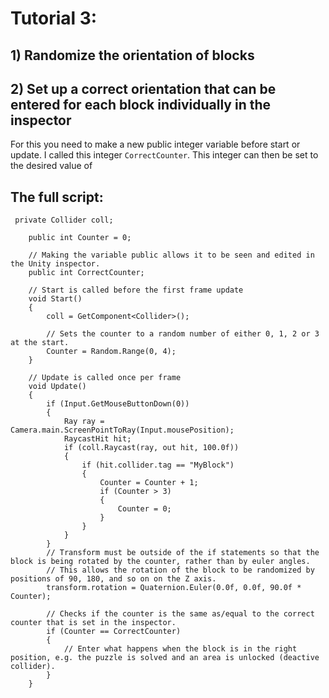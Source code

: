 # Tutorial 3: 
## 1) Randomize the orientation of blocks


## 2) Set up a correct orientation that can be entered for each block individually in the inspector
For this you need to make a new public integer variable before start or update. I called this integer `CorrectCounter`. This integer can then be set to the desired value of 

## The full script:
```
 private Collider coll;

    public int Counter = 0;

    // Making the variable public allows it to be seen and edited in the Unity inspector.
    public int CorrectCounter;

    // Start is called before the first frame update
    void Start()
    {
        coll = GetComponent<Collider>();

        // Sets the counter to a random number of either 0, 1, 2 or 3 at the start.
        Counter = Random.Range(0, 4);
    }

    // Update is called once per frame
    void Update()
    {
        if (Input.GetMouseButtonDown(0))
        {
            Ray ray = Camera.main.ScreenPointToRay(Input.mousePosition);
            RaycastHit hit;
            if (coll.Raycast(ray, out hit, 100.0f))
            {
                if (hit.collider.tag == "MyBlock")
                {
                    Counter = Counter + 1;
                    if (Counter > 3)
                    {
                        Counter = 0;
                    }
                }
            }
        }
        // Transform must be outside of the if statements so that the block is being rotated by the counter, rather than by euler angles.
        // This allows the rotation of the block to be randomized by positions of 90, 180, and so on on the Z axis.
        transform.rotation = Quaternion.Euler(0.0f, 0.0f, 90.0f * Counter);
        
        // Checks if the counter is the same as/equal to the correct counter that is set in the inspector.
        if (Counter == CorrectCounter)
        {
            // Enter what happens when the block is in the right position, e.g. the puzzle is solved and an area is unlocked (deactive collider).
        }
    }
```
